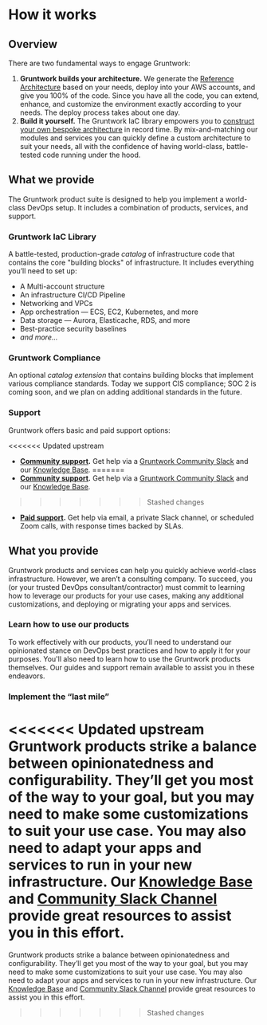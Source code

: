 # How it works

## Overview

There are two fundamental ways to engage Gruntwork:

1. **Gruntwork builds your architecture.** We generate the [Reference Architecture](https://gruntwork.io/reference-architecture/) based on your needs, deploy into your AWS accounts, and give you 100% of the code. Since you have all the code, you can extend, enhance, and customize the environment exactly according to your needs. The deploy process takes about one day.
2. **Build it yourself.** The Gruntwork IaC library empowers you to [construct your own bespoke architecture](/guides#build-your-own-architecture) in record time. By mix-and-matching our modules and services you can quickly define a custom architecture to suit your needs, all with the confidence of having world-class, battle-tested code running under the hood.

## What we provide

The Gruntwork product suite is designed to help you implement a world-class DevOps setup. It includes a combination of products, services, and support.

### Gruntwork IaC Library

A battle-tested, production-grade _catalog_ of infrastructure code that contains the core "building blocks" of infrastructure. It includes everything you’ll need to set up:

- A Multi-account structure
- An infrastructure CI/CD Pipeline
- Networking and VPCs
- App orchestration — ECS, EC2, Kubernetes, and more
- Data storage — Aurora, Elasticache, RDS, and more
- Best-practice security baselines
- _and more…_

### Gruntwork Compliance

An optional _catalog extension_ that contains building blocks that implement various compliance standards. Today we support CIS compliance; SOC 2 is coming soon, and we plan on adding additional standards in the future.

### Support

Gruntwork offers basic and paid support options:

<<<<<<< Updated upstream
- **[Community support](/support#get-support).** Get help via a [Gruntwork Community Slack](https://gruntwork-community.slack.com/archives/CHH9Y3Z62) and our [Knowledge Base](https://github.com/tnn-gruntwork-io/knowledge-base/discussions).
=======
- **[Community support](/support#get-support).** Get help via a [Gruntwork Community Slack](https://gruntwork-community.slack.com/archives/CHH9Y3Z62) and our [Knowledge Base](https://github.com/tnn-gruntwork-io/knowledge-base/discussions).
>>>>>>> Stashed changes
- **[Paid support](/support#paid-support-tiers).** Get help via email, a private Slack channel, or scheduled Zoom calls, with response times backed by SLAs.

## What you provide

Gruntwork products and services can help you quickly achieve world-class infrastructure. However, we aren’t a consulting company. To succeed, you (or your trusted DevOps consultant/contractor) must commit to learning how to leverage our products for your use cases, making any additional customizations, and deploying or migrating your apps and services.

### Learn how to use our products

To work effectively with our products, you’ll need to understand our opinionated stance on DevOps best practices and how to apply it for your purposes. You'll also need to learn how to use the Gruntwork products themselves. Our guides and support remain available to assist you in these endeavors.

### Implement the “last mile”

<<<<<<< Updated upstream
Gruntwork products strike a balance between opinionatedness and configurability. They’ll get you most of the way to your goal, but you may need to make some customizations to suit your use case. You may also need to adapt your apps and services to run in your new infrastructure. Our [Knowledge Base](https://github.com/tnn-gruntwork-io/knowledge-base/discussions) and [Community Slack Channel](https://gruntwork-community.slack.com/archives/CHH9Y3Z62) provide great resources to assist you in this effort.
=======
Gruntwork products strike a balance between opinionatedness and configurability. They’ll get you most of the way to your goal, but you may need to make some customizations to suit your use case. You may also need to adapt your apps and services to run in your new infrastructure. Our [Knowledge Base](https://github.com/tnn-gruntwork-io/knowledge-base/discussions) and [Community Slack Channel](https://gruntwork-community.slack.com/archives/CHH9Y3Z62) provide great resources to assist you in this effort.
>>>>>>> Stashed changes


<!-- ##DOCS-SOURCER-START
{
  "sourcePlugin": "local-copier",
  "hash": "ccd70a8cadb3be5f8e2501cd80a7482c"
}
##DOCS-SOURCER-END -->
